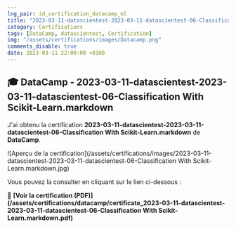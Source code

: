 ```yaml
---
lng_pair: id_certification_datacamp_ml
title: "2023-03-11-datascientest-2023-03-11-datascientest-06-Classification With Scikit-Learn.markdown"
category: Certifications
tags: [DataCamp, datascientest, Certification]
img: "/assets/certifications/images/Datacamp.png"
comments_disable: true
date: 2023-03-11 22:00:00 +0100
---
```


## 🎓 DataCamp - 2023-03-11-datascientest-2023-03-11-datascientest-06-Classification With Scikit-Learn.markdown

J'ai obtenu la certification **2023-03-11-datascientest-2023-03-11-datascientest-06-Classification With Scikit-Learn.markdown** de **DataCamp**.

![Aperçu de la certification](/assets/certifications/images/2023-03-11-datascientest-2023-03-11-datascientest-06-Classification With Scikit-Learn.markdown.jpg)  

Vous pouvez la consulter en cliquant sur le lien ci-dessous :

📜 **[Voir la certification (PDF)](/assets/certifications/datacamp/certificate_2023-03-11-datascientest-2023-03-11-datascientest-06-Classification With Scikit-Learn.markdown.pdf)** 
